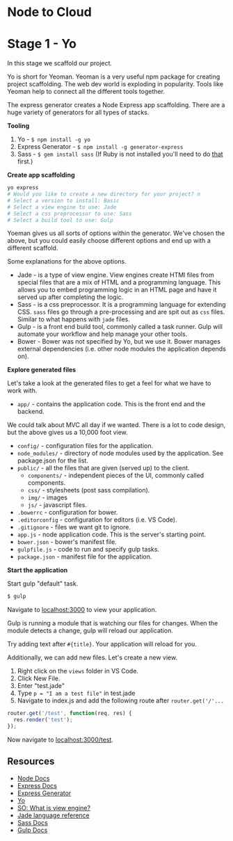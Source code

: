 # Node to Cloud

# Stage 1 - Yo

In this stage we scaffold our project. 

Yo is short for Yeoman. Yeoman is a very useful npm package for creating project scaffolding. The web dev world is exploding in popularity. 
Tools like Yeoman help to connect all the different tools together.

The express generator creates a Node Express app scaffolding. There are a huge variety of generators for all types of stacks.

**Tooling**

1. Yo - `$ npm install -g yo`
2. Express Generator - `$ npm install -g generator-express`
3. Sass - `$ gem install sass`  (If Ruby is not installed you'll need to do [that](https://www.ruby-lang.org/en/documentation/installation/) first.)

**Create app scaffolding**

```zsh
yo express
# Would you like to create a new directory for your project? n
# Select a version to install: Basic
# Select a view engine to use: Jade
# Select a css preprocessor to use: Sass
# Select a build tool to use: Gulp
```

Yoeman gives us all sorts of options within the generator. 
We've chosen the above, but you could easily choose different options and end up with a different scaffold. 

Some explanations for the above options. 

* Jade - is a type of view engine. View engines create HTMl files from special files that are a mix of HTML and a programming language. 
This allows you to embed programming logic in an HTML page and have it served up after completing the logic. 
* Sass - is a css preprocessor. It is a programming language for extending CSS. `sass` files go through a pre-processing and are spit out as `css` files.
Similar to what happens with `jade` files. 
* Gulp - is a front end build tool, commonly called a task runner. Gulp will automate your workflow and help manage your other tools.
* Bower - Bower was not specified by Yo, but we use it. Bower manages external dependencies (i.e. other node modules the application depends on).  

**Explore generated files**

Let's take a look at the generated files to get a feel for what we have to work with. 

* `app/` - contains the application code. This is the front end and the backend. 
  
We could talk about MVC all day if we wanted. There is a lot to code design, but the above gives us a 10,000 foot view. 

* `config/` - configuration files for the application. 
* `node_modules/` - directory of node modules used by the application. See package.json for the list. 
* `public/` - all the files that are given (served up) to the client. 
  * `components/` - independent pieces of the UI, commonly called components. 
  * `css/` - stylesheets (post sass compilation). 
  * `img/` - images
  * `js/` - javascript files. 
* `.bowerrc` - configuration for bower. 
* `.editorconfig` - configuration for editors (i.e. VS Code). 
* `.gitignore` - files we want git to ignore. 
* `app.js` - node application code. This is the server's starting point. 
* `bower.json` - bower's manifest file. 
* `gulpfile.js` - code to run and specify gulp tasks. 
* `package.json` - manifest file for the application. 

**Start the application**

Start gulp "default" task. 

```zsh
$ gulp 
```

Navigate to [localhost:3000](http://localhost:3000) to view your application. 

Gulp is running a module that is watching our files for changes. When the module detects a change, gulp will reload our application. 

Try adding text after `#{title}`. Your application will reload for you. 

Additionally, we can add new files. Let's create a new view. 

1. Right click on the `views` folder in VS Code. 
2. Click New File. 
3. Enter "test.jade"
4. Type `p = "I am a test file"` in test.jade
5. Navigate to index.js and add the following route after `router.get('/'...`

```js
router.get('/test', function(req, res) {
  res.render('test');
});
```

Now navigate to [localhost:3000/test](http://localhost:3000/test). 

## Resources

* [Node Docs](https://nodejs.org/api/)
* [Express Docs](http://expressjs.com/en/4x/api.html)
* [Express Generator](https://www.npmjs.com/package/generator-express)
* [Yo](http://yeoman.io/)
* [SO: What is view engine?](http://stackoverflow.com/questions/8308485/what-is-view-engine-what-does-it-actually-do)
* [Jade language reference](http://jade-lang.com/reference/)
* [Sass Docs](http://sass-lang.com/)
* [Gulp Docs](https://github.com/gulpjs/gulp/blob/master/docs/getting-started.md)
